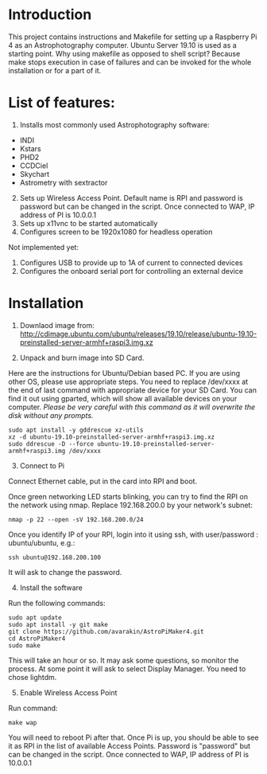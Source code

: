 # Introduction

This project contains instructions and Makefile for setting up a Raspberry Pi 4 as an Astrophotography computer.
Ubuntu Server 19.10 is used as a starting point.
Why using makefile as opposed to shell script? Because make stops execution in case of failures and can be invoked for the whole installation or for a part of it.

# List of features:
1. Installs most commonly used Astrophotography software:
* INDI
* Kstars
* PHD2
* CCDCiel
* Skychart
* Astrometry with sextractor
2. Sets up Wireless Access Point. Default name is RPI and password is password but can be changed in the script. Once connected to WAP,  IP address of PI is 10.0.0.1
3. Sets up x11vnc to be started automatically
4. Configures screen to be 1920x1080 for headless operation

Not implemented yet:
1. Configures USB to provide up to 1A of current to connected devices
2. Configures the onboard serial port for controlling an external device

# Installation

1. Downlaod image from:
http://cdimage.ubuntu.com/ubuntu/releases/19.10/release/ubuntu-19.10-preinstalled-server-armhf+raspi3.img.xz


2. Unpack and burn image into SD Card.

Here are the instructions for Ubuntu/Debian based PC. If you are using other OS, please use appropriate steps.
You need to replace /dev/xxxx at the end of last command with appropriate device for your SD Card. 
You can find it out using gparted, which will show all available devices on your computer.
*Please be very careful with this command as it will overwrite the disk without any prompts.*

```
sudo apt install -y gddrescue xz-utils
xz -d ubuntu-19.10-preinstalled-server-armhf+raspi3.img.xz
sudo ddrescue -D --force ubuntu-19.10-preinstalled-server-armhf+raspi3.img /dev/xxxx
```


3. Connect to Pi

Connect Ethernet cable, put in the card into RPI and boot.

Once green networking LED starts blinking, you can try to find the RPI on the network using nmap.
Replace 192.168.200.0 by your network's subnet:

```
nmap -p 22 --open -sV 192.168.200.0/24
```


Once you identify IP of your RPI,  login into it using ssh, with user/password : ubuntu/ubuntu, e.g.:

```
ssh ubuntu@192.168.200.100
```

It will ask to change the password.

4. Install the software

Run the following commands:

```
sudo apt update
sudo apt install -y git make
git clone https://github.com/avarakin/AstroPiMaker4.git
cd AstroPiMaker4
sudo make
```
This will take an hour or so. It may ask some questions, so monitor the process.
At some point it will ask to select Display Manager. You need to chose lightdm.

5. Enable Wireless Access Point

Run command:

```
make wap
```
You will need to reboot Pi after that.
Once Pi is up, you should be able to see it as RPI in the list of available Access Points. Password is "password" but can be changed in the script. Once connected to WAP,  IP address of PI is 10.0.0.1



